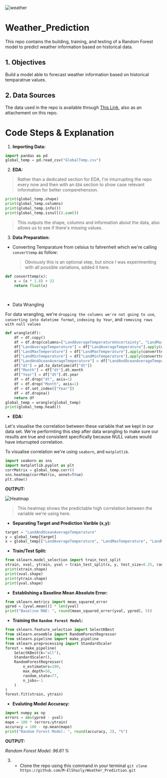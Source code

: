 
![weather](https://user-images.githubusercontent.com/103464869/198923633-88bf7cad-4f38-4f92-b351-133bbb11db9e.png)

# Weather_Prediction

This repo contains the building, training, and testing of a Random Forest model to predict weather information based on historical data. 


## 1. Objectives

Build a model able to forecast weather information based on historical temparatrue values.

## 2. Data Sources

The data used in the repo is available through [This Link](https://github.com/M-ElShazly/Weather_Prediction/blob/main/GlobalTemp.csv), also as an attachement on this repo. 

# Code Steps & Explanation

1. **Importing Data:** 


```python
import pandas as pd
global_temp = pd.read_csv("GlobalTemp.csv")
```
2. **EDA:**
> Rather than a dedicated section for EDA, I'm inturrupting the repo every now and then with an `EDA` section to show case relevant information for better comperehension.

```python
print(global_temp.shape)
print(global_temp.columns)
print(global_temp.info())
print(global_temp.isnull().sum())
```
>This outputs the shape, columns and information about the data, also allows us to see if there's missing values. 

3. **Data Preparation:**

- Converting Temparature from celsius to fahrenheit which we're calling `converttemp` as follow:

    > Obviously this is an optional step, but since I was experimenting with all possible variations, added it here.


```python
def converttemp(x):
    x = (x * 1.8) + 32
    return float(x)
```
<br>
 
- Data Wrangling

For data wrangling, we're `dropping the columns we're not going to use`, `converting into datetime format`, `indexing by Year`, and `removing rows with null values` 


```python
def wrangle(df):
    df = df.copy()
    df = df.drop(columns=["LandAverageTemperatureUncertainty", "LandMaxTemperatureUncertainty","LandMinTemperatureUncertainty", "LandAndOceanAverageTemperatureUncertainty"], axis=1)
    df["LandAverageTemperature"] = df["LandAverageTemperature"].apply(converttemp)
    df["LandMaxTemperature"] = df["LandMaxTemperature"].apply(converttemp)
    df["LandMinTemperature"] = df["LandMinTemperature"].apply(converttemp)
    df["LandAndOceanAverageTemperature"] = df["LandAndOceanAverageTemperature"].apply(converttemp)
    df["dt"] = pd.to_datetime(df["dt"])
    df["Month"] = df["dt"].dt.month
    df["Year"] = df["dt"].dt.year
    df = df.drop("dt", axis=1)
    df = df.drop("Month", axis=1)
    df = df.set_index(["Year"])
    df = df.dropna()
    return df
global_temp = wrangle(global_temp)
print(global_temp.head()) 
```
- **EDA:**

Let's visualise the correlation between these variable that we kept in our data set. 
We're performting this step after data wrangling to make sure our results are true and consistent specifically because _NULL_ values would have inturrupted correlation. 

To visualise correlation we're using `seaborn`, and `matplotlib`.

```python
import seaborn as sns
import matplotlib.pyplot as plt
corrMatrix = global_temp.corr()
sns.heatmap(corrMatrix, annot=True)
plt.show()
```
**OUTPUT:**

![Heatmap](https://user-images.githubusercontent.com/103464869/198922396-ea3e6337-a096-4d73-9312-79d3a071320f.jpg)

> This heatmap shows the predictable high correlation between the variable we're using here. 

- **Separating Target and Prediction Varible (x,y):**



```python
target = "LandAndOceanAverageTemperature"
y = global_temp[target]
x = global_temp[["LandAverageTemperature", "LandMaxTemperature", "LandMinTemperature"]]
```

- **Train/Test Split:**


```python
from sklearn.model_selection import train_test_split
xtrain, xval, ytrain, yval = train_test_split(x, y, test_size=0.25, random_state=42)
print(xtrain.shape)
print(xval.shape)
print(ytrain.shape)
print(yval.shape)
```

- **Establishing a Baseline Mean Absolute Error:**

```python
from sklearn.metrics import mean_squared_error
ypred = [yval.mean()] * len(yval)
print("Baseline MAE: ", round(mean_squared_error(yval, ypred), 5))
```

- **Training the `Random Forest Model`:**


```python
from sklearn.feature_selection import SelectKBest
from sklearn.ensemble import RandomForestRegressor
from sklearn.pipeline import make_pipeline
from sklearn.preprocessing import StandardScaler
forest = make_pipeline(
    SelectKBest(k="all"),
    StandardScaler(),
    RandomForestRegressor(
        n_estimators=100,
        max_depth=50,
        random_state=77,
        n_jobs=-1
    )
)
forest.fit(xtrain, ytrain)
```
- **Evaluting Model Accuracy:**

```python
import numpy as np
errors = abs(ypred - yval)
mape = 100 * (errors/ytrain)
accuracy = 100 - np.mean(mape)
print("Random Forest Model: ", round(accuracy, 2), "%")
```
 
**OUTPUT:**

   _Random Forest Model:  96.61 %_

3. - Clone the repo using this command in your terminal `git clone https://github.com/M-ElShazly/Weather_Prediction.git` 